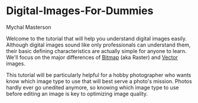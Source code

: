 # Digital-Images-For-Dummies
Mychal Masterson


Welcome to the tutorial that will help you understand digital images easily. Although digital images sound like only professionals can understand them, their basic defining characteristics are actually simple for anyone to learn. We'll focus on the major differences of [Bitmap](https://github.com/mychalmasterson/Final-Project/blob/master/Bitmap.md) (aka Raster) and [Vector]() images.

This tutorial will be particularly helpful for a hobby photographer who wants know which image type to use that will best serve a photo's mission. Photos hardly ever go unedited anymore, so knowing which image type to use before editing an image is key to optimizing image quality.
